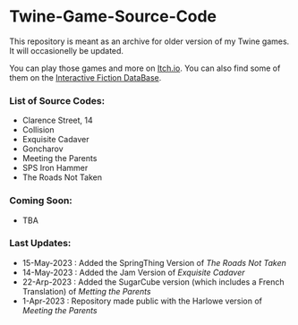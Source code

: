 # Twine-Game-Source-Code

This repository is meant as an archive for older version of my Twine games. It will occasionelly be updated.

You can play those games and more on [Itch.io](https://manonamora.itch.io/). You can also find some of them on the [Interactive Fiction DataBase](https://ifdb.org/search?searchfor=authorid:r8zj2ybma6r0emy4).

### List of Source Codes:
- Clarence Street, 14
- Collision
- Exquisite Cadaver
- Goncharov
- Meeting the Parents
- SPS Iron Hammer
- The Roads Not Taken

### Coming Soon:
- TBA

### Last Updates:
- 15-May-2023 : Added the SpringThing Version of *The Roads Not Taken*
- 14-May-2023 : Added the Jam Version of *Exquisite Cadaver*
- 22-Arp-2023 : Added the SugarCube version (which includes a French Translation) of *Metting the Parents*
- 1-Apr-2023  : Repository made public with the Harlowe version of *Meeting the Parents*
